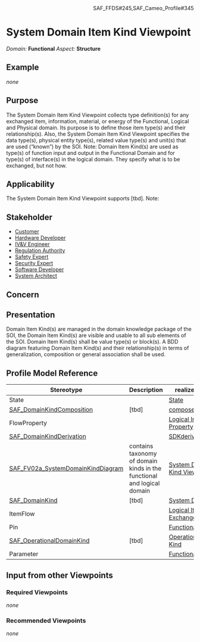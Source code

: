 <div align="right">SAF_FFDS#245,SAF_Cameo_Profile#345</div>

# System Domain Item Kind Viewpoint
*Domain:* **Functional** *Aspect:* **Structure**
## Example
*none*
## Purpose
The System Domain Item Kind Viewpoint collects type definition(s) for any exchanged item, information, material, or energy of the Functional, Logical and Physical domain. Its purpose is to define those item type(s) and their relationship(s). Also, the System Domain Item Kind Viewpoint specifies the data type(s), physical entity type(s), related value type(s) and unit(s) that are used (“known”) by the SOI. 
Note: Domain Item Kind(s) are used as type(s) of function input and output in the Functional Domain and for type(s) of interface(s) in the logical domain. They specify what is to be exchanged, but not how.
## Applicability
The System Domain Item Kind Viewpoint supports [tbd].
Note:
## Stakeholder
* [Customer](../stakeholders.md#Customer)
* [Hardware Developer](../stakeholders.md#Hardware-Developer)
* [IV&V Engineer](../stakeholders.md#IV&V-Engineer)
* [Regulation Authority](../stakeholders.md#Regulation-Authority)
* [Safety Expert](../stakeholders.md#Safety-Expert)
* [Security Expert](../stakeholders.md#Security-Expert)
* [Software Developer](../stakeholders.md#Software-Developer)
* [System Architect](../stakeholders.md#System-Architect)
## Concern
## Presentation
Domain Item Kind(s) are managed in the domain knowledge package of the SOI, the Domain Item Kind(s) are visible and usable to all sub elements of the SOI. Domain Item Kind(s) shall be value type(s) or block(s). A BDD diagram featuring Domain Item Kind(s) and their relationship(s) in terms of generalization, composition or general association shall be used.

## Profile Model Reference
|Stereotype | Description|realized Concept
|---|---|---|
|State||[State](../concepts.md#State)|
|[SAF_DomainKindComposition](../stereotypes.md#SAF_DomainKindComposition)|[tbd]|[composedOF](../concepts.md#composedOF)|
|FlowProperty||[Logical Interface Property](../concepts.md#Logical-Interface-Property)|
|[SAF_DomainKindDerivation](../stereotypes.md#SAF_DomainKindDerivation)||[SDKderivingFromODK](../concepts.md#SDKderivingFromODK)|
|[SAF_FV02a_SystemDomainKindDiagram](../stereotypes.md#SAF_FV02a_SystemDomainKindDiagram)|contains taxonomy of domain kinds in the functional and logical domain|[System Domain Item Kind Viewpoint](../concepts.md#System-Domain-Item-Kind-Viewpoint)|
|[SAF_DomainKind](../stereotypes.md#SAF_DomainKind)|[tbd]|[System Domain Kind](../concepts.md#System-Domain-Kind)|
|ItemFlow||[Logical Item Exchange](../concepts.md#Logical-Item-Exchange)|
|Pin||[Functional Parameter](../concepts.md#Functional-Parameter)|
|[SAF_OperationalDomainKind](../stereotypes.md#SAF_OperationalDomainKind)|[tbd]|[Operational Domain Kind](../concepts.md#Operational-Domain-Kind)|
|Parameter||[Functional Parameter](../concepts.md#Functional-Parameter)|
## Input from other Viewpoints
### Required Viewpoints
*none*
### Recommended Viewpoints
*none*
